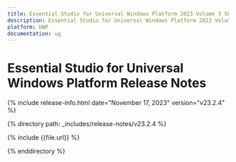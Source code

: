 ```yaml
---
title: Essential Studio for Universal Windows Platform 2023 Volume 3 SP Release Release Notes  
description: Essential Studio for Universal Windows Platform 2023 Volume 3 SP Release Release Notes  
platform: UWP
documentation: ug
---
```


# Essential Studio for Universal Windows Platform  Release Notes  

{% include release-info.html date="November 17, 2023"  version="v23.2.4" %} 

{% directory path: _includes/release-notes/v23.2.4 %}

{% include {{file.url}} %}

{% enddirectory %}